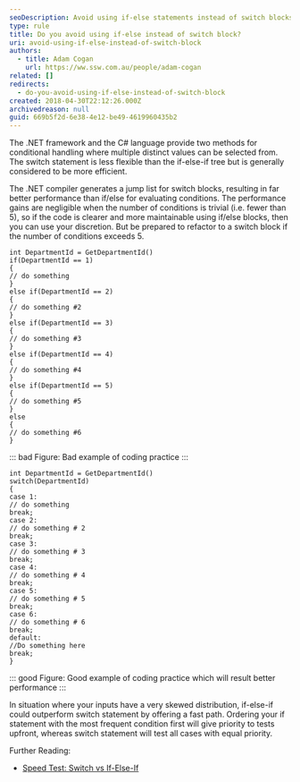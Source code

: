 ```yaml
---
seoDescription: Avoid using if-else statements instead of switch blocks to ensure better performance and maintainable code.
type: rule
title: Do you avoid using if-else instead of switch block?
uri: avoid-using-if-else-instead-of-switch-block
authors:
  - title: Adam Cogan
    url: https://ww.ssw.com.au/people/adam-cogan
related: []
redirects:
  - do-you-avoid-using-if-else-instead-of-switch-block
created: 2018-04-30T22:12:26.000Z
archivedreason: null
guid: 669b5f2d-6e38-4e12-be49-4619960435b2
---
```


The .NET framework and the C# language provide two methods for conditional handling where multiple distinct values can be selected from. The switch statement is less flexible than the if-else-if tree but is generally considered to be more efficient.

The .NET compiler generates a jump list for switch blocks, resulting in far better performance than if/else for evaluating conditions. The performance gains are negligible when the number of conditions is trivial (i.e. fewer than 5), so if the code is clearer and more maintainable using if/else blocks, then you can use your discretion. But be prepared to refactor to a switch block if the number of conditions exceeds 5.

<!--endintro-->

```dotnet
int DepartmentId = GetDepartmentId()
if(DepartmentId == 1)
{
// do something
}
else if(DepartmentId == 2)
{
// do something #2
}
else if(DepartmentId == 3)
{
// do something #3
}
else if(DepartmentId == 4)
{
// do something #4
}
else if(DepartmentId == 5)
{
// do something #5
}
else
{
// do something #6
}
```

::: bad
Figure: Bad example of coding practice
:::

```dotnet
int DepartmentId = GetDepartmentId()
switch(DepartmentId)
{
case 1:
// do something
break;
case 2:
// do something # 2
break;
case 3:
// do something # 3
break;
case 4:
// do something # 4
break;
case 5:
// do something # 5
break;
case 6:
// do something # 6
break;
default:
//Do something here
break;
}
```

::: good
Figure: Good example of coding practice which will result better performance
:::

In situation where your inputs have a very skewed distribution, if-else-if could outperform switch statement by offering a fast path. Ordering your if statement with the most frequent condition first will give priority to tests upfront, whereas switch statement will test all cases with equal priority.

Further Reading:

- [Speed Test: Switch vs If-Else-If](http://www.blackwasp.co.uk/SpeedTestIfElseSwitch.aspx)
